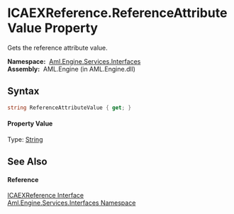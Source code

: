 ICAEXReference.ReferenceAttributeValue Property
===============================================
Gets the reference attribute value.

  **Namespace:**  [Aml.Engine.Services.Interfaces][1]  
  **Assembly:**  AML.Engine (in AML.Engine.dll)

Syntax
------

```csharp
string ReferenceAttributeValue { get; }
```

#### Property Value
Type: [String][2]

See Also
--------

#### Reference
[ICAEXReference Interface][3]  
[Aml.Engine.Services.Interfaces Namespace][1]  

[1]: ../README.md
[2]: https://docs.microsoft.com/dotnet/api/system.string
[3]: README.md
[4]: https://www.automationml.org
[5]: ../../icons/logoShade.png